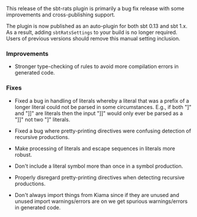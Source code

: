 This release of the sbt-rats plugin is primarily a bug fix release with some improvements and cross-publishing support.

The plugin is now published as an auto-plugin for both sbt 0.13 and sbt 1.x. As a result, adding `sbtRatsSettings` to your build is no longer required. Users of previous versions should remove this manual setting inclusion.

### Improvements

* Stronger type-checking of rules to avoid more compilation errors in generated code.

### Fixes

* Fixed a bug in handling of literals whereby a literal that was a prefix of a longer literal could not be parsed in some circumstances. E.g., if both "]" and "]]" are literals then the input "]]" would only ever be parsed as a "]]" not two "]" literals.

* Fixed a bug where pretty-printing directives were confusing detection of recursive productions.

* Make processing of literals and escape sequences in literals more robust.

* Don't include a literal symbol more than once in a symbol production.

* Properly disregard pretty-printing directives when detecting recursive productions.

* Don't always import things from Kiama since if they are unused and unused import warnings/errors are on we get spurious warnings/errors in generated code.
